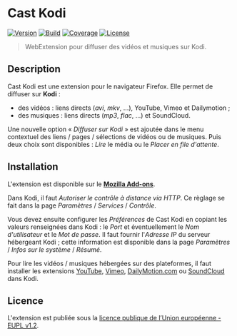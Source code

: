 # Cast Kodi

[![Version][img-version]][link-version]
[![Build][img-build]][link-build]
[![Coverage][img-coverage]][link-coverage]
[![License][img-license]][link-license]

> WebExtension pour diffuser des vidéos et musiques sur Kodi.

## Description

Cast Kodi est une extension pour le navigateur Firefox. Elle permet de diffuser
sur **Kodi** :

- des vidéos : liens directs (*avi*, *mkv*, ...), YouTube, Vimeo et
  Dailymotion ;
- des musiques : liens directs (*mp3*, *flac*, ...) et SoundCloud.

Une nouvelle option « *Diffuser sur Kodi* » est ajoutée dans le menu contextuel
des liens / pages / sélections de vidéos ou de musiques. Puis deux choix sont
disponibles : *Lire* le média ou le *Placer en file d'attente*.

## Installation

L'extension est disponible sur le
**[Mozilla Add-ons](//addons.mozilla.org/fr/firefox/addon/castkodi/)**.

Dans Kodi, il faut *Autoriser le contrôle à distance via HTTP*. Ce règlage se
fait dans la page *Paramètres* / *Services* / *Contrôle*.

Vous devez ensuite configurer les *Préférences* de Cast Kodi en copiant les
valeurs renseignées dans Kodi : le *Port* et éventuellement le *Nom
d'utilisateur* et le *Mot de passe*. Il faut fournir l'*Adresse IP* du serveur
hébergeant Kodi ; cette information est disponible dans la page *Paramètres* /
*Infos sur le système* / *Résumé*.

Pour lire les vidéos / musiques hébergées sur des plateformes, il faut installer
les extensions
[YouTube](//kodi.tv/addon/plugins-video-add-ons/youtube),
[Vimeo](//kodi.tv/addon/plugins-video-add-ons/vimeo),
[DailyMotion.com](//kodi.tv/addon/plugins-video-add-ons/dailymotioncom) ou
[SoundCloud](//kodi.tv/addon/music-add-ons-plugins/soundcloud) dans Kodi.

## Licence

L'extension est publiée sous la [licence publique de l’Union européenne - EUPL
v1.2](//joinup.ec.europa.eu/community/eupl/og_page/eupl-text-11-12).

[img-version]:https://img.shields.io/amo/v/castkodi.svg
[img-build]:https://img.shields.io/travis/regseb/castkodi.svg
[img-coverage]:https://img.shields.io/coveralls/regseb/castkodi.svg
[img-license]:https://img.shields.io/badge/license-EUPL-blue.svg

[link-version]://addons.mozilla.org/fr/firefox/addon/castkodi/
[link-build]://travis-ci.org/regseb/castkodi
[link-coverage]://coveralls.io/github/regseb/castkodi
[link-license]://joinup.ec.europa.eu/community/eupl/og_page/eupl-text-11-12/
               "Licence Publique de l’Union européenne"
